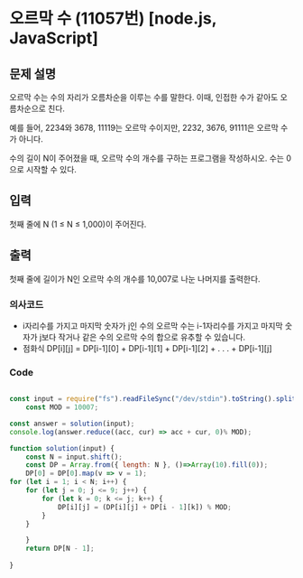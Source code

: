 # 오르막 수 (11057번) [node.js, JavaScript] 

## 문제 설명
오르막 수는 수의 자리가 오름차순을 이루는 수를 말한다. 이때, 인접한 수가 같아도 오름차순으로 친다.

예를 들어, 2234와 3678, 11119는 오르막 수이지만, 2232, 3676, 91111은 오르막 수가 아니다.

수의 길이 N이 주어졌을 때, 오르막 수의 개수를 구하는 프로그램을 작성하시오. 수는 0으로 시작할 수 있다.

## 입력
첫째 줄에 N (1 ≤ N ≤ 1,000)이 주어진다.

## 출력
첫째 줄에 길이가 N인 오르막 수의 개수를 10,007로 나눈 나머지를 출력한다.

### 의사코드 
- i자리수를 가지고 마지막 숫자가 j인 수의 오르막 수는 i-1자리수를 가지고 마지막 숫자가 j보다 작거나 같은 수의 오르막 수의 합으로 유추할 수 있습니다.
- 점화식 DP[i][j] = DP[i-1][0] + DP[i-1][1] + DP[i-1][2] + . . . + DP[i-1][j] 

### Code
```js

const input = require("fs").readFileSync("/dev/stdin").toString().split("\n"); 
    const MOD = 10007;

const answer = solution(input);
console.log(answer.reduce((acc, cur) => acc + cur, 0)% MOD);

function solution(input) {
    const N = input.shift();
    const DP = Array.from({ length: N }, ()=>Array(10).fill(0));
    DP[0] = DP[0].map(v => v = 1);
for (let i = 1; i < N; i++) {
    for (let j = 0; j <= 9; j++) {
        for (let k = 0; k <= j; k++) {
            DP[i][j] = (DP[i][j] + DP[i - 1][k]) % MOD;
        }
    }

    }
    return DP[N - 1];
    
}
```
